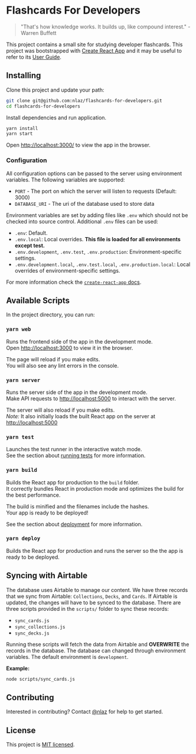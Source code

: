 # Flashcards For Developers

> "That's how knowledge works. It builds up, like compound interest." - Warren Buffett

This project contains a small site for studying developer flashcards. This project was bootstrapped with [Create React App](https://github.com/facebook/create-react-app) and it may be useful to refer to its [User Guide](https://github.com/facebook/create-react-app/blob/master/packages/react-scripts/template/README.md).

## Installing

Clone this project and update your path:

```sh
git clone git@github.com:nlaz/flashcards-for-developers.git
cd flashcards-for-developers
```

Install dependencies and run application.

```sh
yarn install
yarn start
```

Open [http://localhost:3000/](http://localhost:3000/) to view the app in the browser.

### Configuration

All configuration options can be passed to the server using environment variables. The following variables are supported:

- `PORT` - The port on which the server will listen to requests (Default: 3000)
- `DATABASE_URI` - The uri of the database used to store data

Environment variables are set by adding files like `.env` which should not be checked into source control. Additional `.env` files can be used:

- `.env`: Default.
- `.env.local`: Local overrides. **This file is loaded for all environments except test.**
- `.env.development`, `.env.test`, `.env.production`: Environment-specific settings.
- `.env.development.local`, `.env.test.local`, `.env.production.local`: Local overrides of environment-specific settings.

For more information check the [`create-react-app` docs](https://github.com/facebook/create-react-app/blob/master/packages/react-scripts/template/README.md#adding-development-environment-variables-in-env).

## Available Scripts

In the project directory, you can run:

### `yarn web`

Runs the frontend side of the app in the development mode.<br>
Open [http://localhost:3000](http://localhost:3000) to view it in the browser.

The page will reload if you make edits.<br>
You will also see any lint errors in the console.

### `yarn server`

Runs the server side of the app in the development mode.<br>
Make API requests to [http://localhost:5000](http://localhost:5000) to interact with the server.

The server will also reload if you make edits.<br>
_Note:_ It also initially loads the built React app on the server at [http://localhost:5000](http://localhost:5000)

### `yarn test`

Launches the test runner in the interactive watch mode.<br>
See the section about [running tests](#running-tests) for more information.

### `yarn build`

Builds the React app for production to the `build` folder.<br>
It correctly bundles React in production mode and optimizes the build for the best performance.

The build is minified and the filenames include the hashes.<br>
Your app is ready to be deployed!

See the section about [deployment](#deployment) for more information.

### `yarn deploy`

Builds the React app for production and runs the server so the the app is ready to be deployed.

## Syncing with Airtable

The database uses Airtable to manage our content. We have three records that we sync from Airtable: `Collections`, `Decks`, and `Cards`. If Airtable is updated, the changes will have to be synced to the database. There are three scripts provided in the `scripts/` folder to sync these records:

- `sync_cards.js`
- `sync_collections.js`
- `sync_decks.js`

Running these scripts will fetch the data from Airtable and **OVERWRITE** the records in the database. The database can changed through environment variables. The default environment is `development`.

**Example:**

```bash
node scripts/sync_cards.js
```

## Contributing

Interested in contributing? Contact [@nlaz](https://github.com/nlaz) for help to get started.

## License

This project is [MIT licensed](./LICENSE.md).
